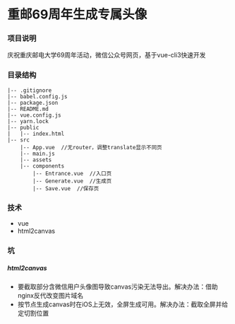 # 重邮69周年生成专属头像

### 项目说明

庆祝重庆邮电大学69周年活动，微信公众号网页，基于vue-cli3快速开发

### 目录结构

```
|-- .gitignore
|-- babel.config.js
|-- package.json
|-- README.md
|-- vue.config.js
|-- yarn.lock
|-- public
|   |-- index.html
|-- src
    |-- App.vue  //无router，调整translate显示不同页
    |-- main.js
    |-- assets
    |-- components
        |-- Entrance.vue  //入口页
        |-- Generate.vue  //生成页
        |-- Save.vue  //保存页

```

### 技术

- vue
- html2canvas

### 坑

##### html2canvas

- 要截取部分含微信用户头像图导致canvas污染无法导出。解决办法：借助nginx反代改变图片域名
- 按节点生成canvas时在iOS上无效，全屏生成可用。解决办法：截取全屏并给定切割位置